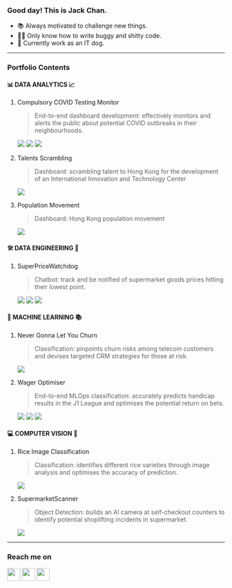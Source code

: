 ### Good day! This is Jack Chan.
- 📚 Always motivated to challenge new things.
- ✍🏻 Only know how to write buggy and shitty code.
- 🐶 Currently work as an IT dog.


---
### Portfolio Contents
#### 📊 DATA ANALYTICS 📈
1. Compulsory COVID Testing Monitor  
   > End-to-end dashboard development: effectively monitors and alerts the public about potential COVID outbreaks in their neighbourhoods.

   <a href="https://github.com/Jack-cky/Compulsory-COVID-Testing-Monitor"><img src="https://img.shields.io/badge/Repository-100000?&logo=Github&logoColor=white"></a>
   <a href="https://public.tableau.com/app/profile/jack.cky/viz/HongKongCompulsoryTestingNoticeDragonTigerBillboard/CTN"><img src="https://img.shields.io/badge/Dashboard-E97627?&logo=Tableau&logoColor=white"></a>
   <a href="https://hub.docker.com/r/jackcky/ctn-monitor"><img src="https://img.shields.io/badge/Image-2CA5E0?&logo=Docker&logoColor=white"></a>

1. Talents Scrambling  
   > Dashboard: scrambling talent to Hong Kong for the development of an International Innovation and Technology Center
   
   <a href="https://public.tableau.com/app/profile/jack.cky/viz/TalentsScramblinginHongKong/HongKongTalentScrambling"><img src="https://img.shields.io/badge/Dashboard-E97627?&logo=Tableau&logoColor=white"></a>

1. Population Movement  
   > Dashboard: Hong Kong population movement
   
   <a href="https://public.tableau.com/app/profile/jack.cky/viz/HongKongPopulationMovement/POPULATION"><img src="https://img.shields.io/badge/Dashboard-E97627?&logo=Tableau&logoColor=white"></a>

#### 🛠️ DATA ENGINEERING 🚀
1. SuperPriceWatchdog  
   > Chatbot: track and be notified of supermarket goods prices hitting their lowest point.
   
   <a href="https://github.com/Jack-cky/SuperPriceWatchdog"><img src="https://img.shields.io/badge/Repository-100000?&logo=Github&logoColor=white"></a>
   <a href="https://t.me/SuperPriceWatchdogBot"><img src="https://img.shields.io/badge/Chatbot-2CA5E0?&logo=telegram&logoColor=white"></a>
   <a href="https://hub.docker.com/r/jackcky/superpricewatchdog"><img src="https://img.shields.io/badge/Image-2CA5E0?&logo=Docker&logoColor=white"></a>

#### 🤖 MACHINE LEARNING 📚
1. Never Gonna Let You Churn  
   > Classification: pinpoints churn risks among telecom customers and devises targeted CRM strategies for those at risk.
   
   <a href="https://www.kaggle.com/code/jackkyc/55-roi-never-gonna-let-you-churn"><img src="https://img.shields.io/badge/Notebook-20BEFF?&logo=Kaggle&logoColor=white"></a>

1. Wager Optimiser  
   > End-to-end MLOps classification: accurately predicts handicap results in the J1 League and optimises the potential return on bets.
   
   <a href="https://github.com/Jack-cky/Wager-Optimiser"><img src="https://img.shields.io/badge/Repository-100000?&logo=Github&logoColor=white"></a>
   <a href="https://demo-wager-optimiser.streamlit.app/"><img src="https://img.shields.io/badge/Application-FF4B4B?&logo=Streamlit&logoColor=white"></a>
   <a href="https://hub.docker.com/r/jackcky/wager-optimiser-backend"><img src="https://img.shields.io/badge/Image-2CA5E0?&logo=Docker&logoColor=white"></a>

#### 💻 COMPUTER VISION 👀
1. Rice Image Classification  
   > Classification: identifies different rice varieties through image analysis and optimises the accuracy of prediction.
   
   <a href="https://www.kaggle.com/code/jackkyc/rice-image-classification-100-accuracy"><img src="https://img.shields.io/badge/Notebook-20BEFF?&logo=Kaggle&logoColor=white"></a>

1. SupermarketScanner  
   > Object Detection: builds an AI camera at self-checkout counters to identify potential shoplifting incidents in supermarket.
   
   <a href="https://github.com/Jack-cky/SupermarketScanner"><img src="https://img.shields.io/badge/Repository-100000?&logo=Github&logoColor=white"></a>


---
### Reach me on
<div class="bedge">
  <a href="https://www.linkedin.com/in/jack-cky"><img src="https://img.shields.io/badge/LinkedIn-0077B5?style=for-the-badge&logo=linkedin&logoColor=white" height="30"></a>
  <a href="http://jack-cky.github.io"><img src="https://img.shields.io/badge/Github Page-100000?style=for-the-badge&logo=github&logoColor=white" height="30"></a>
  <a href="https://leetcode.com/u/Jack-CKY/"><img src="https://img.shields.io/badge/-LeetCode-FFA116?style=for-the-badge&logo=LeetCode&logoColor=black" height="30"></a>
</div>
